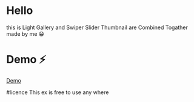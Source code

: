 # Hello 
this is Light Gallery and Swiper Slider Thumbnail are Combined Togather made by me :grin:

# Demo :zap:
[Demo]([https://www.google.com](https://abdulhadi-lbabidi.github.io/LightGallery-Swiper-thumbnail-fullscreen/)https://abdulhadi-lbabidi.github.io/LightGallery-Swiper-thumbnail-fullscreen/)

#licence
This ex is free to use any where
